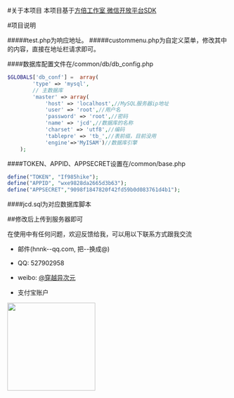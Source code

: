 
#关于本项目
本项目基于[方倍工作室 微信开放平台SDK](http://www.cnblogs.com/txw1958/p/weixin-php-sdk.html)



#项目说明

#####test.php为响应地址。
#####custommenu.php为自定义菜单，修改其中的内容，直接在地址栏请求即可。


####数据库配置文件在/common/db/db_config.php

```php
$GLOBALS['db_conf'] =  array(
    	'type' => 'mysql',
		// 主数据库
		'master' => array(
			'host' => 'localhost',//MySQL服务器ip地址
			'user' => 'root',//用户名
			'password' => 'root',//密码
			'name' => 'jcd',//数据库的名称
			'charset' => 'utf8',//编码
			'tablepre' => 'tb_',//表前缀，目前没用
			'engine'=>'MyISAM')//数据库引擎
	);


```

####TOKEN、APPID、APPSECRET设置在/common/base.php
```php
define("TOKEN", "If985hike");
define("APPID", "wxe9828da2665d3b63");
define("APPSECRET","9098f1847820f42fd59b0d083761d4b1");
```
####jcd.sql为对应数据库脚本

##修改后上传到服务器即可




在使用中有任何问题，欢迎反馈给我，可以用以下联系方式跟我交流

* 邮件(hnnk--qq.com, 把--换成@)
* QQ: 527902958
* weibo: [@穿越异次元](http://weibo.com/73436303)   
   
      
	     
		    
			   
			   
* 支付宝账户   
<img src="https://mobilecodec.alipay.com/show.htm?code=aphqhbjymr94b2xab4&picSize=L" width="200px" height="200px" />
